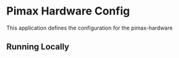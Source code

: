 # Pimax Hardware Config

This application defines the configuration for the pimax-hardware

## Running Locally